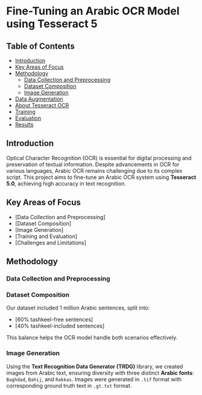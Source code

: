 # Fine-Tuning an Arabic OCR Model using Tesseract 5

## Table of Contents

* [Introduction](#introduction)
* [Key Areas of Focus](#Key-fareas-of-focus)
* [Methodology](#methodology)
  * [Data Collection and Preprocessing](#data-collection-and-preprocessing)
  * [Dataset Composition](#dataset-composition)
  * [Image Generation](#image-generation)
* [Data Augmentation](#data-augmentation)
* [About Tesseract OCR](#about-tesseract-ocr)
* [Training](#training)
* [Evaluation](#evaluation)
* [Results](#results)

## Introduction
Optical Character Recognition (OCR) is essential for digital processing and preservation of textual information. Despite advancements in OCR for various languages, Arabic OCR remains challenging due to its complex script. This project aims to fine-tune an Arabic OCR system using **Tesseract 5.0**, achieving high accuracy in text recognition.

## Key Areas of Focus
* [Data Collection and Preprocessing]
* [Dataset Composition]
* [Image Generation]
* [Training and Evaluation]
* [Challenges and Limitations]

## Methodology

### Data Collection and Preprocessing


### Dataset Composition
Our dataset included 1 million Arabic sentences, split into:
* [60% tashkeel-free sentences]
* [40% tashkeel-included sentences]

This balance helps the OCR model handle both scenarios effectively.

### Image Generation
Using the **Text Recognition Data Generator (TRDG)** library, we created images from Arabic text, ensuring diversity with three distinct **Arabic fonts**: `Baghdad`, `Bahij`, and `Rakkas`. Images were generated in `.tif` format with corresponding ground truth text in `.gt.txt` format.


